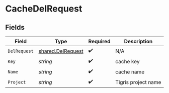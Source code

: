 # CacheDelRequest


## Fields

| Field                                                         | Type                                                          | Required                                                      | Description                                                   |
| ------------------------------------------------------------- | ------------------------------------------------------------- | ------------------------------------------------------------- | ------------------------------------------------------------- |
| `DelRequest`                                                  | [shared.DelRequest](../../../pkg/models/shared/delrequest.md) | :heavy_check_mark:                                            | N/A                                                           |
| `Key`                                                         | *string*                                                      | :heavy_check_mark:                                            | cache key                                                     |
| `Name`                                                        | *string*                                                      | :heavy_check_mark:                                            | cache name                                                    |
| `Project`                                                     | *string*                                                      | :heavy_check_mark:                                            | Tigris project name                                           |